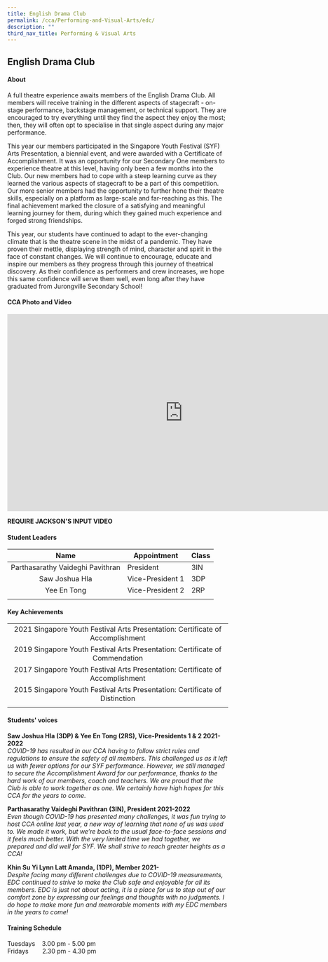 ```yaml
---
title: English Drama Club
permalink: /cca/Performing-and-Visual-Arts/edc/
description: ""
third_nav_title: Performing & Visual Arts
---
```

## English Drama Club

#### About

A full theatre experience awaits members of the English Drama Club. All members will receive training in the different aspects of stagecraft - on-stage performance, backstage management, or technical support. They are encouraged to try everything until they find the aspect they enjoy the most; then, they will often opt to specialise in that single aspect during any major performance.  
  
This year our members participated in the Singapore Youth Festival (SYF) Arts Presentation, a biennial event, and were awarded with a Certificate of Accomplishment. It was an opportunity for our Secondary One members to experience theatre at this level, having only been a few months into the Club. Our new members had to cope with a steep learning curve as they learned the various aspects of stagecraft to be a part of this competition. Our more senior members had the opportunity to further hone their theatre skills, especially on a platform as large-scale and far-reaching as this. The final achievement marked the closure of a satisfying and meaningful learning journey for them, during which they gained much experience and forged strong friendships.  
  
This year, our students have continued to adapt to the ever-changing climate that is the theatre scene in the midst of a pandemic. They have proven their mettle, displaying strength of mind, character and spirit in the face of constant changes. We will continue to encourage, educate and inspire our members as they progress through this journey of theatrical discovery. As their confidence as performers and crew increases, we hope this same confidence will serve them well, even long after they have graduated from Jurongville Secondary School!

#### CCA Photo and Video

<iframe allowfullscreen="true" height="450" width="800" frameborder="0" src="https://docs.google.com/presentation/d/e/2PACX-1vQq9wmPltSj25xcDRmgZXk7Zn_2L_iiUEWYpxYuueR14gOPEB8NVfJ656qeyusaxLGdVDwVNHVUyXGl/embed?start=false&amp;loop=false&amp;delayms=3000"></iframe>

**REQUIRE JACKSON'S INPUT VIDEO**

#### Student Leaders

| Name | Appointment | Class |
|:---:|---|---|
| Parthasarathy Vaideghi Pavithran | President | 3IN |
| Saw Joshua Hla | Vice-President 1 | 3DP |
| Yee En Tong | Vice-President 2 | 2RP |
|  |  |  |

#### Key Achievements

|  |
|:---:|
| 2021 Singapore Youth Festival Arts Presentation: Certificate of Accomplishment |
| 2019 Singapore Youth Festival Arts Presentation: Certificate of Commendation |
| 2017 Singapore Youth Festival Arts Presentation: Certificate of Accomplishment |
| 2015 Singapore Youth Festival Arts Presentation: Certificate of Distinction |
|  |

#### Students' voices

**Saw Joshua Hla (3DP) & Yee En Tong (2RS), Vice-Presidents 1 & 2 2021-2022** <br>
_COVID-19 has resulted in our CCA having to follow strict rules and regulations to ensure the safety of all members. This challenged us as it left us with fewer options for our SYF performance. However, we still managed to secure the Accomplishment Award for our performance, thanks to the hard work of our members, coach and teachers. We are proud that the Club is able to work together as one. We certainly have high hopes for this CCA for the years to come._  
  
**Parthasarathy Vaideghi Pavithran (3IN), President 2021-2022** <br>
_Even though COVID-19 has presented many challenges, it was fun trying to host CCA online last year, a new way of learning that none of us was used to. We made it work, but we’re back to the usual face-to-face sessions and it feels much better. With the very limited time we had together, we prepared and did well for SYF. We shall strive to reach greater heights as a CCA!_  
  
**Khin Su Yi Lynn Latt Amanda, (1DP), Member 2021-** <br>
_Despite facing many different challenges due to COVID-19 measurements, EDC continued to strive to make the Club safe and enjoyable for all its members. EDC is just not about acting, it is a place for us to step out of our comfort zone by expressing our feelings and thoughts with no judgments. I do hope to make more fun and memorable moments with my EDC members in the years to come!_  

#### Training Schedule

Tuesdays    3.00 pm - 5.00 pm<br>
Fridays        2.30 pm - 4.30 pm